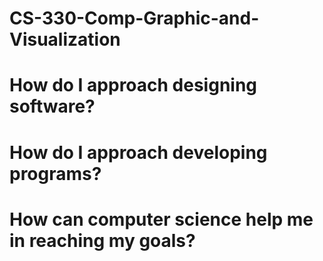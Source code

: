 # CS-330-Comp-Graphic-and-Visualization

# How do I approach designing software?



# How do I approach developing programs?



# How can computer science help me in reaching my goals?

